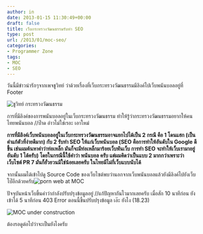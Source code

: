 ```yaml
---
author: in
date: 2013-01-15 11:30:49+00:00
draft: false
title: เว็บกระทรวงวัฒนธรรมรับทำ SEO
type: post
url: /2013/01/moc-seo/
categories:
- Programmer Zone
tags:
- MOC
- SEO
---
```


วันนี้มีข่าวน่ารักๆจากเพจชูวิทย์ ว่าด้วยเรื่องที่เว็บกระทรวงวัฒนธรรมมีลิงค์ไปเว็บพนันบอลอยู่ที่ Footer

![ชูวิทย์ กระทรวงวัฒนธรรม](https://www.cyruszhang.com/wp-content/uploads/2013/01/15-1-2556-18-12-29.png)


การที่มีลิงค์ของการพนันบอลอยู่ในเว็บกระทรวงวัฒนธรรม ทำให้รู้ว่ากระทรวงวัฒนธรรมอยากให้คนไทยพนันบอล //ป๊าด อ่าวไม่ใช่เรอะ เอาใหม่

**การที่มีลิงค์เว็บพนันบอลอยู่ในเว็บกระทรวงวัฒนธรรมอาจแยกไปได้เป็น 2 กรณี คือ 1 โดนแฮก (เป็นคำแก้ตัวที่ง่ายดีมาก) กับ 2 รับทำ SEO ให้แก่เว็บพนันบอล (SEO คือการทำให้อันดับใน Google ดีขึ้น เช่นผมค้นหาคำว่าท่อเหล็ก มันก็จะมีท่อเหล็กมาร้อยเว็บพันเว็บ การทำ SEO จะทำให้เว็บเรามาอยู่อันดับ 1 ได้ครับ) โดยในกรณีนี้ใช้คำว่า พนันบอล ครับ แต่ผมคิดว่าเป็นแบบ 2 มากกว่าเพราะว่าเว็บไซต์ PR 7 มันก็ยั่วยวนมิใช่น้อยเลยครับ ในไทยมีไม่กี่เว็บแบบนับได้**

จากนั้นผมได้เข้าไปดู Source Code ของเว็บไซต์พบว่านอกจากเว็บพนันบอลแล้วยังมีลิงค์ไปยังเว็บโป๊อีกด้วยครับ![porn web at MOC](https://www.cyruszhang.com/wp-content/uploads/2013/01/15-1-2556-18-19-27-1.jpg)


ปัจจุบันหน้าเว็บขึ้นคำว่ากำลังปรับปรุงข้อมูลอยู่ //แก้ปัญหากันไวมากเลยครับ เมื่อสัก 10 นาทีก่อน ยังเข้าได้ 5 นาทีก่อน 403 Error ตอนนี้ขึ้นปรับปรุงข้อมูล เอ๊ะ ยังไง (18.23)

![MOC under construction](https://www.cyruszhang.com/wp-content/uploads/2013/01/15-1-2556-18-21-29-1.jpg)


ต้องรอดูต่อไปว่าจะเป็นยังไงครับ



